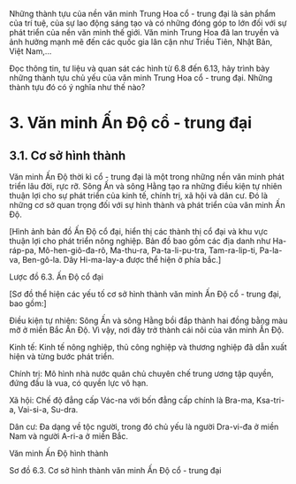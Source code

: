 Những thành tựu của nền văn minh Trung Hoa cổ - trung đại là sản phẩm của trí tuệ, của sự lao động sáng tạo và có những đóng góp to lớn đối với sự phát triển của nền văn minh thế giới. Văn minh Trung Hoa đã lan truyền và ảnh hưởng mạnh mẽ đến các quốc gia lân cận như Triều Tiên, Nhật Bản, Việt Nam,...

Đọc thông tin, tư liệu và quan sát các hình từ 6.8 đến 6.13, hãy trình bày những thành tựu chủ yếu của văn minh Trung Hoa cổ - trung đại. Những thành tựu đó có ý nghĩa như thế nào?

# 3. Văn minh Ấn Độ cổ - trung đại

## 3.1. Cơ sở hình thành

Văn minh Ấn Độ thời kì cổ - trung đại là một trong những nền văn minh phát triển lâu đời, rực rỡ. Sông Ấn và sông Hằng tạo ra những điều kiện tự nhiên thuận lợi cho sự phát triển của kinh tế, chính trị, xã hội và dân cư. Đó là những cơ sở quan trọng đối với sự hình thành và phát triển của văn minh Ấn Độ.

[Hình ảnh bản đồ Ấn Độ cổ đại, hiển thị các thành thị cổ đại và khu vực thuận lợi cho phát triển nông nghiệp. Bản đồ bao gồm các địa danh như Ha-ráp-pa, Mô-hen-giô-đa-rô, Ma-thu-ra, Pa-ta-li-pu-tra, Tam-ra-lip-ti, Pa-la-va, Ben-gô-la. Dãy Hi-ma-lay-a được thể hiện ở phía bắc.]

Lược đồ 6.3. Ấn Độ cổ đại

[Sơ đồ thể hiện các yếu tố cơ sở hình thành văn minh Ấn Độ cổ - trung đại, bao gồm:]

Điều kiện tự nhiên:
Sông Ấn và sông Hằng bồi đắp thành hai đồng bằng màu mỡ ở miền Bắc Ấn Độ. Vì vậy, nơi đây trở thành cái nôi của văn minh Ấn Độ.

Kinh tế:
Kinh tế nông nghiệp, thủ công nghiệp và thương nghiệp đã dẫn xuất hiện và từng bước phát triển.

Chính trị:
Mô hình nhà nước quân chủ chuyên chế trung ương tập quyền, đứng đầu là vua, có quyền lực vô hạn.

Xã hội:
Chế độ đẳng cấp Vác-na với bốn đẳng cấp chính là Bra-ma, Ksa-tri-a, Vai-si-a, Su-dra.

Dân cư:
Đa dạng về tộc người, trong đó chủ yếu là người Dra-vi-đa ở miền Nam và người A-ri-a ở miền Bắc.

Văn minh Ấn Độ hình thành

Sơ đồ 6.3. Cơ sở hình thành văn minh Ấn Độ cổ - trung đại